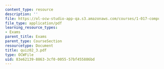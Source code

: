 ```yaml
---
content_type: resource
description: ''
file: https://ol-ocw-studio-app-qa.s3.amazonaws.com/courses/1-017-computing-and-data-analysis-for-environmental-applications-fall-2003/83e6213988633cf0005557bf455886bd_quiz02_3.pdf
file_type: application/pdf
learning_resource_types:
- Exams
parent_title: Exams
parent_type: CourseSection
resourcetype: Document
title: quiz02_3.pdf
type: OCWFile
uid: 83e62139-8863-3cf0-0055-57bf455886bd
---
```

